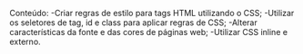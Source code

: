 Conteúdo:
-Criar regras de estilo para tags HTML utilizando o CSS;
-Utilizar os seletores de tag, id e class para aplicar regras de CSS;
-Alterar características da fonte e das cores de páginas web;
-Utilizar CSS inline e externo.